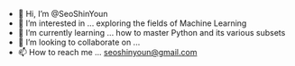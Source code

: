 - 👋 Hi, I’m @SeoShinYoun
- 👀 I’m interested in ... exploring the fields of Machine Learning
- 🌱 I’m currently learning ... how to master Python and its various subsets
- 💞️ I’m looking to collaborate on ... 
- 📫 How to reach me ... seoshinyoun@gmail.com

<!---
SeoShinYoun/SeoShinYoun is a ✨ special ✨ repository because its `README.md` (this file) appears on your GitHub profile.
You can click the Preview link to take a look at your changes.
--->
